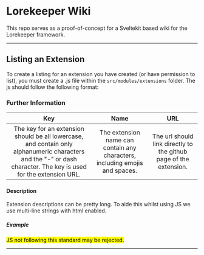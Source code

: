 # Lorekeeper Wiki

This repo serves as a proof-of-concept for a Sveltekit based wiki for the Lorekeeper framework.

---

## Listing an Extension

To create a listing for an extension you have created (or have permission to list), you must create a .js file within the `src/modules/extensions` folder.
The js should follow the following format:

### Further Information

|                                                                               Key                                                                                |                                    Name                                     |                                URL                                |
| :--------------------------------------------------------------------------------------------------------------------------------------------------------------: | :-------------------------------------------------------------------------: | :---------------------------------------------------------------: |
| The key for an extension should be all lowercase, and contain only alphanumeric characters and the "-" or dash character. The key is used for the extension URL. | The extension name can contain any characters, including emojis and spaces. | The url should link directly to the github page of the extension. |

#### Description

Extension descriptions can be pretty long. To aide this whilst using JS we use multi-line strings with html enabled.

##### Example

<mark>JS not following this standard may be rejected.</mark>

---
